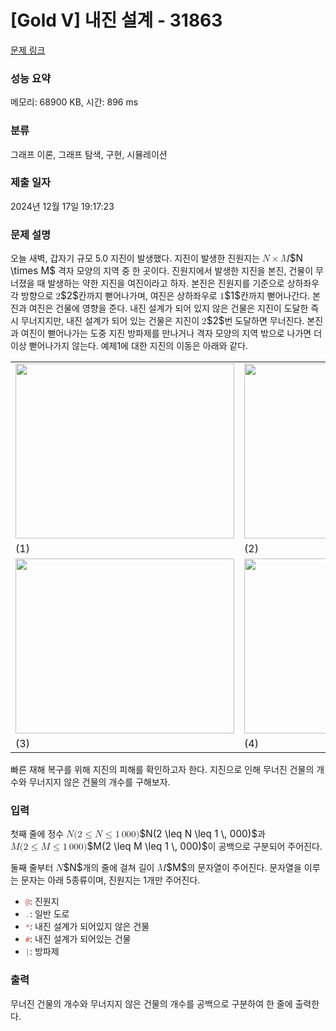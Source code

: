 # [Gold V] 내진 설계 - 31863 

[문제 링크](https://www.acmicpc.net/problem/31863) 

### 성능 요약

메모리: 68900 KB, 시간: 896 ms

### 분류

그래프 이론, 그래프 탐색, 구현, 시뮬레이션

### 제출 일자

2024년 12월 17일 19:17:23

### 문제 설명

<p>오늘 새벽, 갑자기 규모 5.0 지진이 발생했다. 지진이 발생한 진원지는 <mjx-container class="MathJax" jax="CHTML" style="font-size: 109%; position: relative;"><mjx-math class="MJX-TEX" aria-hidden="true"><mjx-mi class="mjx-i"><mjx-c class="mjx-c1D441 TEX-I"></mjx-c></mjx-mi><mjx-mo class="mjx-n" space="3"><mjx-c class="mjx-cD7"></mjx-c></mjx-mo><mjx-mi class="mjx-i" space="3"><mjx-c class="mjx-c1D440 TEX-I"></mjx-c></mjx-mi></mjx-math><mjx-assistive-mml unselectable="on" display="inline"><math xmlns="http://www.w3.org/1998/Math/MathML"><mi>N</mi><mo>×</mo><mi>M</mi></math></mjx-assistive-mml><span aria-hidden="true" class="no-mathjax mjx-copytext">$N \times M$</span></mjx-container> 격자 모양의 지역 중 한 곳이다. 진원지에서 발생한 지진을 본진, 건물이 무너졌을 때 발생하는 약한 지진을 여진이라고 하자. 본진은 진원지를 기준으로 상하좌우 각 방향으로 <mjx-container class="MathJax" jax="CHTML" style="font-size: 109%; position: relative;"><mjx-math class="MJX-TEX" aria-hidden="true"><mjx-mn class="mjx-n"><mjx-c class="mjx-c32"></mjx-c></mjx-mn></mjx-math><mjx-assistive-mml unselectable="on" display="inline"><math xmlns="http://www.w3.org/1998/Math/MathML"><mn>2</mn></math></mjx-assistive-mml><span aria-hidden="true" class="no-mathjax mjx-copytext">$2$</span></mjx-container>칸까지 뻗어나가며, 여진은 상하좌우로 <mjx-container class="MathJax" jax="CHTML" style="font-size: 109%; position: relative;"><mjx-math class="MJX-TEX" aria-hidden="true"><mjx-mn class="mjx-n"><mjx-c class="mjx-c31"></mjx-c></mjx-mn></mjx-math><mjx-assistive-mml unselectable="on" display="inline"><math xmlns="http://www.w3.org/1998/Math/MathML"><mn>1</mn></math></mjx-assistive-mml><span aria-hidden="true" class="no-mathjax mjx-copytext">$1$</span></mjx-container>칸까지 뻗어나간다. 본진과 여진은 건물에 영향을 준다. 내진 설계가 되어 있지 않은 건물은 지진이 도달한 즉시 무너지지만, 내진 설계가 되어 있는 건물은 지진이 <mjx-container class="MathJax" jax="CHTML" style="font-size: 109%; position: relative;"><mjx-math class="MJX-TEX" aria-hidden="true"><mjx-mn class="mjx-n"><mjx-c class="mjx-c32"></mjx-c></mjx-mn></mjx-math><mjx-assistive-mml unselectable="on" display="inline"><math xmlns="http://www.w3.org/1998/Math/MathML"><mn>2</mn></math></mjx-assistive-mml><span aria-hidden="true" class="no-mathjax mjx-copytext">$2$</span></mjx-container>번 도달하면 무너진다. 본진과 여진이 뻗어나가는 도중 지진 방파제를 만나거나 격자 모양의 지역 밖으로 나가면 더 이상 뻗어나가지 않는다. 예제1에 대한 지진의 이동은 아래와 같다.</p>

<table class="table table-bordered td-center">
	<tbody>
		<tr>
			<td><img alt="" src="https://upload.acmicpc.net/02a8ce92-6ede-4135-954d-5d1ae1b24382/-/preview/" style="height: 280px; width: 350px;"></td>
			<td><img alt="" src="https://upload.acmicpc.net/6a017858-7fd6-4d74-879a-74bb385cc644/-/preview/" style="height: 280px; width: 350px;"></td>
		</tr>
		<tr>
			<td>(1)</td>
			<td>(2)</td>
		</tr>
		<tr>
			<td><img alt="" src="https://upload.acmicpc.net/ca699ab7-5423-42ca-820e-6b93e0ab7061/-/preview/" style="height: 280px; width: 350px;"></td>
			<td><img alt="" src="https://upload.acmicpc.net/49a05ff1-9486-4994-b64e-0ea65b9c3fa9/-/preview/" style="height: 280px; width: 350px;"></td>
		</tr>
		<tr>
			<td>(3)</td>
			<td>(4)</td>
		</tr>
	</tbody>
</table>

<p>빠른 재해 복구를 위해 지진의 피해를 확인하고자 한다. 지진으로 인해 무너진 건물의 개수와 무너지지 않은 건물의 개수를 구해보자.</p>

### 입력 

 <p>첫째 줄에 정수 <mjx-container class="MathJax" jax="CHTML" style="font-size: 109%; position: relative;"><mjx-math class="MJX-TEX" aria-hidden="true"><mjx-mi class="mjx-i"><mjx-c class="mjx-c1D441 TEX-I"></mjx-c></mjx-mi><mjx-mo class="mjx-n"><mjx-c class="mjx-c28"></mjx-c></mjx-mo><mjx-mn class="mjx-n"><mjx-c class="mjx-c32"></mjx-c></mjx-mn><mjx-mo class="mjx-n" space="4"><mjx-c class="mjx-c2264"></mjx-c></mjx-mo><mjx-mi class="mjx-i" space="4"><mjx-c class="mjx-c1D441 TEX-I"></mjx-c></mjx-mi><mjx-mo class="mjx-n" space="4"><mjx-c class="mjx-c2264"></mjx-c></mjx-mo><mjx-mn class="mjx-n" space="4"><mjx-c class="mjx-c31"></mjx-c></mjx-mn><mjx-mstyle><mjx-mspace style="width: 0.167em;"></mjx-mspace></mjx-mstyle><mjx-mn class="mjx-n"><mjx-c class="mjx-c30"></mjx-c><mjx-c class="mjx-c30"></mjx-c><mjx-c class="mjx-c30"></mjx-c></mjx-mn><mjx-mo class="mjx-n"><mjx-c class="mjx-c29"></mjx-c></mjx-mo></mjx-math><mjx-assistive-mml unselectable="on" display="inline"><math xmlns="http://www.w3.org/1998/Math/MathML"><mi>N</mi><mo stretchy="false">(</mo><mn>2</mn><mo>≤</mo><mi>N</mi><mo>≤</mo><mn>1</mn><mstyle scriptlevel="0"><mspace width="0.167em"></mspace></mstyle><mn>000</mn><mo stretchy="false">)</mo></math></mjx-assistive-mml><span aria-hidden="true" class="no-mathjax mjx-copytext">$N(2 \leq N \leq 1 \, 000)$</span></mjx-container>과 <mjx-container class="MathJax" jax="CHTML" style="font-size: 109%; position: relative;"><mjx-math class="MJX-TEX" aria-hidden="true"><mjx-mi class="mjx-i"><mjx-c class="mjx-c1D440 TEX-I"></mjx-c></mjx-mi><mjx-mo class="mjx-n"><mjx-c class="mjx-c28"></mjx-c></mjx-mo><mjx-mn class="mjx-n"><mjx-c class="mjx-c32"></mjx-c></mjx-mn><mjx-mo class="mjx-n" space="4"><mjx-c class="mjx-c2264"></mjx-c></mjx-mo><mjx-mi class="mjx-i" space="4"><mjx-c class="mjx-c1D440 TEX-I"></mjx-c></mjx-mi><mjx-mo class="mjx-n" space="4"><mjx-c class="mjx-c2264"></mjx-c></mjx-mo><mjx-mn class="mjx-n" space="4"><mjx-c class="mjx-c31"></mjx-c></mjx-mn><mjx-mstyle><mjx-mspace style="width: 0.167em;"></mjx-mspace></mjx-mstyle><mjx-mn class="mjx-n"><mjx-c class="mjx-c30"></mjx-c><mjx-c class="mjx-c30"></mjx-c><mjx-c class="mjx-c30"></mjx-c></mjx-mn><mjx-mo class="mjx-n"><mjx-c class="mjx-c29"></mjx-c></mjx-mo></mjx-math><mjx-assistive-mml unselectable="on" display="inline"><math xmlns="http://www.w3.org/1998/Math/MathML"><mi>M</mi><mo stretchy="false">(</mo><mn>2</mn><mo>≤</mo><mi>M</mi><mo>≤</mo><mn>1</mn><mstyle scriptlevel="0"><mspace width="0.167em"></mspace></mstyle><mn>000</mn><mo stretchy="false">)</mo></math></mjx-assistive-mml><span aria-hidden="true" class="no-mathjax mjx-copytext">$M(2 \leq M \leq 1 \, 000)$</span></mjx-container>이 공백으로 구분되어 주어진다.</p>

<p>둘째 줄부터 <mjx-container class="MathJax" jax="CHTML" style="font-size: 109%; position: relative;"><mjx-math class="MJX-TEX" aria-hidden="true"><mjx-mi class="mjx-i"><mjx-c class="mjx-c1D441 TEX-I"></mjx-c></mjx-mi></mjx-math><mjx-assistive-mml unselectable="on" display="inline"><math xmlns="http://www.w3.org/1998/Math/MathML"><mi>N</mi></math></mjx-assistive-mml><span aria-hidden="true" class="no-mathjax mjx-copytext">$N$</span></mjx-container>개의 줄에 걸쳐 길이 <mjx-container class="MathJax" jax="CHTML" style="font-size: 109%; position: relative;"><mjx-math class="MJX-TEX" aria-hidden="true"><mjx-mi class="mjx-i"><mjx-c class="mjx-c1D440 TEX-I"></mjx-c></mjx-mi></mjx-math><mjx-assistive-mml unselectable="on" display="inline"><math xmlns="http://www.w3.org/1998/Math/MathML"><mi>M</mi></math></mjx-assistive-mml><span aria-hidden="true" class="no-mathjax mjx-copytext">$M$</span></mjx-container>의 문자열이 주어진다. 문자열을 이루는 문자는 아래 5종류이며, 진원지는 1개만 주어진다.</p>

<ul>
	<li><span style="color:#e74c3c;"><code>@</code></span>: 진원지</li>
	<li><span style="color:#e74c3c;"><code>.</code></span>: 일반 도로</li>
	<li><span style="color:#e74c3c;"><code>*</code></span>: 내진 설계가 되어있지 않은 건물</li>
	<li><span style="color:#e74c3c;"><code>#</code></span>: 내진 설계가 되어있는 건물</li>
	<li><span style="color:#e74c3c;"><code>|</code></span>: 방파제</li>
</ul>

### 출력 

 <p>무너진 건물의 개수와 무너지지 않은 건물의 개수를 공백으로 구분하여 한 줄에 출력한다.</p>

